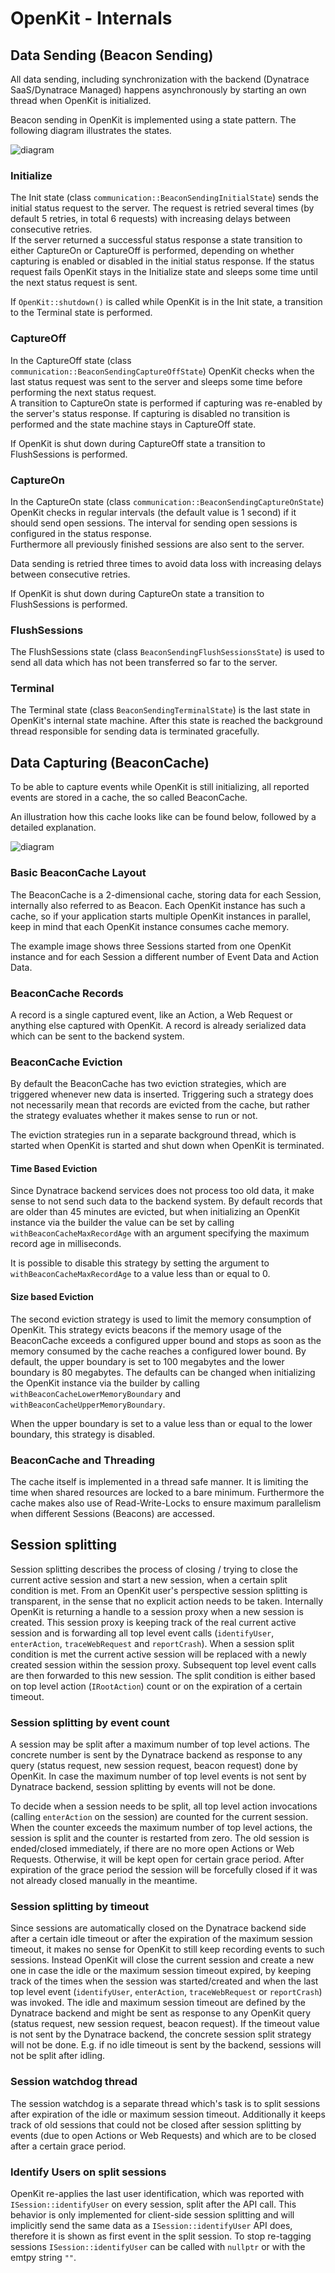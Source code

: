 # OpenKit - Internals

## Data Sending (Beacon Sending)

All data sending, including synchronization with the backend (Dynatrace SaaS/Dynatrace Managed)
happens asynchronously by starting an own thread when OpenKit is initialized.  

Beacon sending in OpenKit is implemented using a state pattern. The following 
diagram illustrates the states.

![diagram](./pics/OpenKit-state_diagram.svg)

### Initialize

The Init state (class `communication::BeaconSendingInitialState`) sends the initial status request to the server.
The request is retried several times (by default 5 retries, in total 6 requests) with increasing
delays between consecutive retries.  
If the server returned a successful status response a state transition to either CaptureOn or CaptureOff is 
performed, depending on whether capturing is enabled or disabled in the initial status response. 
If the status request fails OpenKit stays in the Initialize state and sleeps some time until the 
next status request is sent.
 
If `OpenKit::shutdown()` is called while OpenKit is in the Init state, 
a transition to the Terminal state is performed.

### CaptureOff

In the CaptureOff state (class `communication::BeaconSendingCaptureOffState`) OpenKit checks when the last
status request was sent to the server and sleeps some time before performing the next status
request.  
A transition to CaptureOn state is performed if capturing was re-enabled by the server's status response. 
If capturing is disabled no transition is performed and the state machine stays in CaptureOff state.

If OpenKit is shut down during CaptureOff state a transition to FlushSessions is performed.

### CaptureOn

In the CaptureOn state (class `communication::BeaconSendingCaptureOnState`) OpenKit checks in regular intervals
(the default value is 1 second) if it should send open sessions. The interval for sending
open sessions is configured in the status response.  
Furthermore all previously finished sessions are also sent to the server.  

Data sending is retried three times to avoid data loss with increasing delays between consecutive
retries.

If OpenKit is shut down during CaptureOn state a transition to FlushSessions is performed.

### FlushSessions

The FlushSessions state (class `BeaconSendingFlushSessionsState`) is used to send all
data which has not been transferred so far to the server.

### Terminal

The Terminal state (class `BeaconSendingTerminalState`) is the last state in OpenKit's internal 
state machine. After this state is reached the background thread responsible for sending data 
is terminated gracefully.

## Data Capturing (BeaconCache)

To be able to capture events while OpenKit is still initializing, all reported events are stored
in a cache, the so called BeaconCache.

An illustration how this cache looks like can be found below, followed by a detailed explanation.

![diagram](./pics/OpenKit-BeaconCache.svg)

### Basic BeaconCache Layout

The BeaconCache is a 2-dimensional cache, storing data for each Session, internally also referred to
as Beacon. Each OpenKit instance has such a cache, so if your application starts multiple OpenKit instances
in parallel, keep in mind that each OpenKit instance consumes cache memory.  

The example image shows three Sessions started from one OpenKit instance and for each Session a different number of Event Data
and Action Data.

### BeaconCache Records

A record is a single captured event, like an Action, a Web Request or anything else captured with
OpenKit. A record is already serialized data which can be sent to the backend system.

### BeaconCache Eviction

By default the BeaconCache has two eviction strategies, which are triggered whenever new data
is inserted. Triggering such a strategy does not necessarily mean that records are evicted from the cache, but rather
the strategy evaluates whether it makes sense to run or not.

The eviction strategies run in a separate background thread, which is started when OpenKit is started and
shut down when OpenKit is terminated.

#### Time Based Eviction

Since Dynatrace backend services does not process too old data, it make sense to not send such data to the
backend system.
By default records that are older than 45 minutes are evicted, but when initializing an
OpenKit instance via the builder the value can be set by calling `withBeaconCacheMaxRecordAge` with an argument specifying the
maximum record age in milliseconds.

It is possible to disable this strategy by setting the argument to `withBeaconCacheMaxRecordAge` to a value less than
or equal to 0.

#### Size based Eviction

The second eviction strategy is used to limit the memory consumption of OpenKit.
This strategy evicts beacons if the memory usage of the BeaconCache exceeds a configured upper bound and stops
as soon as the memory consumed by the cache reaches a configured lower bound.
By default, the upper boundary is set to 100 megabytes and the lower boundary is 80 megabytes.
The defaults can be changed when initializing the OpenKit instance via the builder by calling `withBeaconCacheLowerMemoryBoundary`
and `withBeaconCacheUpperMemoryBoundary`.

When the upper boundary is set to a value less than or equal to the lower boundary, this strategy is disabled.

### BeaconCache and Threading

The cache itself is implemented in a thread safe manner. It is limiting the time when shared resources are locked to a 
bare minimum. Furthermore the cache makes also use of Read-Write-Locks to ensure maximum parallelism when different
Sessions (Beacons) are accessed.  

## Session splitting

Session splitting describes the process of closing / trying to close the current active session and start a new session,
when a certain split condition is met. From an OpenKit user's perspective session splitting is transparent, in the sense
that no explicit action needs to be taken. Internally OpenKit is returning a handle to a session proxy when a new session
is created. This session proxy is keeping track of the real current active session and is forwarding all top level event
calls (`identifyUser`, `enterAction`, `traceWebRequest` and `reportCrash`). When a session split condition is met the 
current active session will be replaced with a newly created session within the session proxy. Subsequent top level
event calls are then forwarded to this new session. The split condition is either based on top level action (`IRootAction`)
count or on the expiration of a certain timeout.

### Session splitting by event count

A session may be split after a maximum number of top level actions. The concrete number is sent by the Dynatrace backend
as response to any query (status request, new session request, beacon request) done by OpenKit. In case the maximum 
number of top level events is not sent by Dynatrace backend, session splitting by events will not be done. 

To decide when a session needs to be split, all top level action invocations (calling `enterAction` on the session) are 
counted for the current session. When the counter exceeds the maximum number of top level actions, the session is split 
and the counter is restarted from zero. The old session is ended/closed immediately, if there are no more open Actions 
or Web Requests. Otherwise, it will be kept open for certain grace period. After expiration of the grace period the 
session will be forcefully closed if it was not already closed manually in the meantime. 

### Session splitting by timeout

Since sessions are automatically closed on the Dynatrace backend side after a certain idle timeout or after the 
expiration of the maximum session timeout, it makes no sense for OpenKit to still keep recording events to such sessions.
Instead OpenKit will close the current session and create a new one in case the idle or the maximum session timeout 
expired, by keeping track of the times when the session was started/created and when the last top level event 
(`identifyUser`, `enterAction`, `traceWebRequest` or `reportCrash`) was invoked. The idle and maximum session timeout 
are defined by the Dynatrace backend and might be sent as response to any OpenKit query (status request, new session 
request, beacon request). If the timeout value is not sent by the Dynatrace backend, the concrete session split strategy
will not be done. E.g. if no idle timeout is sent by the backend, sessions will not be split after idling.

### Session watchdog thread

The session watchdog is a separate thread which's task is to split sessions after expiration of the idle or maximum 
session timeout. Additionally it keeps track of old sessions that could not be closed after session splitting by events
(due to open Actions or Web Requests) and which are to be closed after a certain grace period. 

### Identify Users on split sessions

OpenKit re-applies the last user identification, which was reported with `ISession::identifyUser` on every session, split after
the API call. This behavior is only implemented for client-side session splitting and will implicitly send the
same data as a `ISession::identifyUser` API does, therefore it is shown as first event in the split session. 
To stop re-tagging sessions `ISession::identifyUser` can be called with `nullptr` or with the emtpy string `""`.
